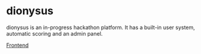 # dionysus

dionysus is an in-progress hackathon platform. It has a built-in user system, automatic scoring and an admin panel.

[Frontend](https://github.com/OisinA/dionysus-frontend)
